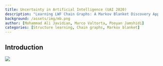 ```yaml
---
title: Uncertainty in Artificial Intelligence (UAI 2020)
description: "Learning LWF Chain Graphs: A Markov Blanket Discovery Approach"
background: /assets/img/mb.png
author: [Mohammad Ali Javidian, Marco Valtorta, Pooyan Jamshidi]
categories: [Structure learning, Chain graphs, Markov blanket]
---
```


## Introduction
<img src="https://www.dropbox.com/s/s4xxw3nxiq678d3/mblwfcg.gif?dl=0"/>
